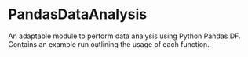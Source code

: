 # PandasDataAnalysis
An adaptable module to perform data analysis using Python Pandas DF. Contains an example run outlining the usage of each function.
